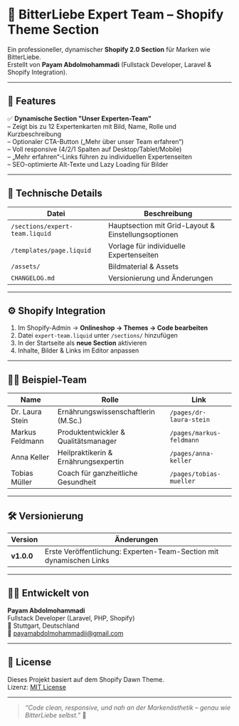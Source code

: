 # 🌿 BitterLiebe Expert Team – Shopify Theme Section

Ein professioneller, dynamischer **Shopify 2.0 Section** für Marken wie BitterLiebe.  
Erstellt von **Payam Abdolmohammadi** (Fullstack Developer, Laravel & Shopify Integration).

---

## 🚀 Features

✅ **Dynamische Section "Unser Experten-Team"**  
– Zeigt bis zu 12 Expertenkarten mit Bild, Name, Rolle und Kurzbeschreibung  
– Optionaler CTA-Button („Mehr über unser Team erfahren“)  
– Voll responsive (4/2/1 Spalten auf Desktop/Tablet/Mobile)  
– „Mehr erfahren“-Links führen zu individuellen Expertenseiten  
– SEO-optimierte Alt-Texte und Lazy Loading für Bilder  

---

## 🧩 Technische Details

| Datei | Beschreibung |
|-------|---------------|
| `/sections/expert-team.liquid` | Hauptsection mit Grid-Layout & Einstellungsoptionen |
| `/templates/page.liquid` | Vorlage für individuelle Expertenseiten |
| `/assets/` | Bildmaterial & Assets |
| `CHANGELOG.md` | Versionierung und Änderungen |

---

## ⚙️ Shopify Integration

1. Im Shopify-Admin → **Onlineshop → Themes → Code bearbeiten**  
2. Datei `expert-team.liquid` unter `/sections/` hinzufügen  
3. In der Startseite als **neue Section** aktivieren  
4. Inhalte, Bilder & Links im Editor anpassen  

---

## 🧑‍💻 Beispiel-Team

| Name | Rolle | Link |
|------|--------|------|
| Dr. Laura Stein | Ernährungswissenschaftlerin (M.Sc.) | `/pages/dr-laura-stein` |
| Markus Feldmann | Produktentwickler & Qualitätsmanager | `/pages/markus-feldmann` |
| Anna Keller | Heilpraktikerin & Ernährungsexpertin | `/pages/anna-keller` |
| Tobias Müller | Coach für ganzheitliche Gesundheit | `/pages/tobias-mueller` |

---

## 🛠 Versionierung

| Version | Änderungen |
|----------|-------------|
| **v1.0.0** | Erste Veröffentlichung: Experten-Team-Section mit dynamischen Links |

---

## 🧑‍🎨 Entwickelt von

**Payam Abdolmohammadi**  
Fullstack Developer (Laravel, PHP, Shopify)  
📍 Stuttgart, Deutschland  
📧 [payamabdolmohammadii@gmail.com](mailto:payamabdolmohammadii@gmail.com)

---

## 💚 License

Dieses Projekt basiert auf dem Shopify Dawn Theme.  
Lizenz: [MIT License](LICENSE)

---

> _“Code clean, responsive, und nah an der Markenästhetik – genau wie BitterLiebe selbst.”_ 🌱
